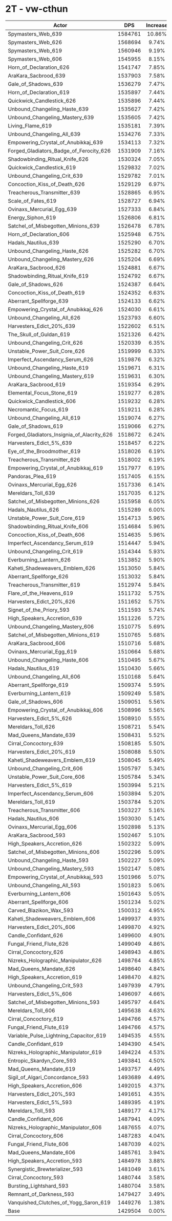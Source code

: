# 2T - vw-cthun
| Actor | DPS | Increase |
|---|:---:|:---:|
|Spymasters_Web_639|1584761|10.86%|
|Spymasters_Web_626|1568694|9.74%|
|Spymasters_Web_619|1560946|9.19%|
|Spymasters_Web_606|1545955|8.15%|
|Horn_of_Declaration_626|1541747|7.85%|
|AraKara_Sacbrood_639|1537903|7.58%|
|Gale_of_Shadows_639|1536279|7.47%|
|Horn_of_Declaration_619|1535897|7.44%|
|Quickwick_Candlestick_626|1535896|7.44%|
|Unbound_Changeling_Haste_639|1535627|7.42%|
|Unbound_Changeling_Mastery_639|1535605|7.42%|
|Living_Flame_619|1535181|7.39%|
|Unbound_Changeling_All_639|1534276|7.33%|
|Empowering_Crystal_of_Anubikkaj_639|1534113|7.32%|
|Forged_Gladiators_Badge_of_Ferocity_626|1531909|7.16%|
|Shadowbinding_Ritual_Knife_626|1530324|7.05%|
|Quickwick_Candlestick_619|1529832|7.02%|
|Unbound_Changeling_Crit_639|1529782|7.01%|
|Concoction_Kiss_of_Death_626|1529129|6.97%|
|Treacherous_Transmitter_639|1528865|6.95%|
|Scale_of_Fates_619|1528727|6.94%|
|Ovinaxs_Mercurial_Egg_639|1527333|6.84%|
|Energy_Siphon_619|1526806|6.81%|
|Satchel_of_Misbegotten_Minions_639|1526478|6.78%|
|Horn_of_Declaration_606|1525948|6.75%|
|Hadals_Nautilus_639|1525290|6.70%|
|Unbound_Changeling_Haste_626|1525282|6.70%|
|Unbound_Changeling_Mastery_626|1525204|6.69%|
|AraKara_Sacbrood_626|1524881|6.67%|
|Shadowbinding_Ritual_Knife_619|1524792|6.67%|
|Gale_of_Shadows_626|1524387|6.64%|
|Concoction_Kiss_of_Death_619|1524352|6.63%|
|Aberrant_Spellforge_639|1524133|6.62%|
|Empowering_Crystal_of_Anubikkaj_626|1524030|6.61%|
|Unbound_Changeling_All_626|1523793|6.60%|
|Harvesters_Edict_20%_639|1522602|6.51%|
|The_Skull_of_Guldan_619|1521326|6.42%|
|Unbound_Changeling_Crit_626|1520339|6.35%|
|Unstable_Power_Suit_Core_626|1519999|6.33%|
|Imperfect_Ascendancy_Serum_626|1519876|6.32%|
|Unbound_Changeling_Haste_619|1519671|6.31%|
|Unbound_Changeling_Mastery_619|1519631|6.30%|
|AraKara_Sacbrood_619|1519354|6.29%|
|Elemental_Focus_Stone_619|1519277|6.28%|
|Quickwick_Candlestick_606|1519232|6.28%|
|Necromantic_Focus_619|1519211|6.28%|
|Unbound_Changeling_All_619|1519074|6.27%|
|Gale_of_Shadows_619|1519066|6.27%|
|Forged_Gladiators_Insignia_of_Alacrity_626|1518672|6.24%|
|Harvesters_Edict_5%_639|1518457|6.22%|
|Eye_of_the_Broodmother_619|1518026|6.19%|
|Treacherous_Transmitter_626|1518002|6.19%|
|Empowering_Crystal_of_Anubikkaj_619|1517977|6.19%|
|Pandoras_Plea_619|1517405|6.15%|
|Ovinaxs_Mercurial_Egg_626|1517336|6.14%|
|Mereldars_Toll_639|1517035|6.12%|
|Satchel_of_Misbegotten_Minions_626|1515958|6.05%|
|Hadals_Nautilus_626|1515289|6.00%|
|Unstable_Power_Suit_Core_619|1514713|5.96%|
|Shadowbinding_Ritual_Knife_606|1514684|5.96%|
|Concoction_Kiss_of_Death_606|1514635|5.96%|
|Imperfect_Ascendancy_Serum_619|1514447|5.94%|
|Unbound_Changeling_Crit_619|1514344|5.93%|
|Everburning_Lantern_626|1513852|5.90%|
|Kaheti_Shadeweavers_Emblem_626|1513050|5.84%|
|Aberrant_Spellforge_626|1513032|5.84%|
|Treacherous_Transmitter_619|1512974|5.84%|
|Flare_of_the_Heavens_619|1511732|5.75%|
|Harvesters_Edict_20%_626|1511652|5.75%|
|Signet_of_the_Priory_593|1511593|5.74%|
|High_Speakers_Accretion_639|1511226|5.72%|
|Unbound_Changeling_Mastery_606|1510775|5.69%|
|Satchel_of_Misbegotten_Minions_619|1510765|5.68%|
|AraKara_Sacbrood_606|1510716|5.68%|
|Ovinaxs_Mercurial_Egg_619|1510664|5.68%|
|Unbound_Changeling_Haste_606|1510495|5.67%|
|Hadals_Nautilus_619|1510430|5.66%|
|Unbound_Changeling_All_606|1510168|5.64%|
|Aberrant_Spellforge_619|1509374|5.59%|
|Everburning_Lantern_619|1509249|5.58%|
|Gale_of_Shadows_606|1509051|5.56%|
|Empowering_Crystal_of_Anubikkaj_606|1508996|5.56%|
|Harvesters_Edict_5%_626|1508910|5.55%|
|Mereldars_Toll_626|1508721|5.54%|
|Mad_Queens_Mandate_639|1508431|5.52%|
|Cirral_Concoctory_639|1508185|5.50%|
|Harvesters_Edict_20%_619|1508088|5.50%|
|Kaheti_Shadeweavers_Emblem_619|1508045|5.49%|
|Unbound_Changeling_Crit_606|1505797|5.34%|
|Unstable_Power_Suit_Core_606|1505784|5.34%|
|Harvesters_Edict_5%_619|1503994|5.21%|
|Imperfect_Ascendancy_Serum_606|1503894|5.20%|
|Mereldars_Toll_619|1503784|5.20%|
|Treacherous_Transmitter_606|1503227|5.16%|
|Hadals_Nautilus_606|1503030|5.14%|
|Ovinaxs_Mercurial_Egg_606|1502898|5.13%|
|AraKara_Sacbrood_593|1502467|5.10%|
|High_Speakers_Accretion_626|1502322|5.09%|
|Satchel_of_Misbegotten_Minions_606|1502296|5.09%|
|Unbound_Changeling_Haste_593|1502227|5.09%|
|Unbound_Changeling_Mastery_593|1502147|5.08%|
|Empowering_Crystal_of_Anubikkaj_593|1501966|5.07%|
|Unbound_Changeling_All_593|1501823|5.06%|
|Everburning_Lantern_606|1501643|5.05%|
|Aberrant_Spellforge_606|1501234|5.02%|
|Carved_Blazikon_Wax_593|1500312|4.95%|
|Kaheti_Shadeweavers_Emblem_606|1499937|4.93%|
|Harvesters_Edict_20%_606|1499870|4.92%|
|Candle_Confidant_626|1499600|4.90%|
|Fungal_Friend_Flute_626|1499049|4.86%|
|Cirral_Concoctory_626|1498943|4.86%|
|Nizreks_Holographic_Manipulator_626|1498764|4.85%|
|Mad_Queens_Mandate_626|1498640|4.84%|
|High_Speakers_Accretion_619|1498470|4.82%|
|Unbound_Changeling_Crit_593|1497939|4.79%|
|Harvesters_Edict_5%_606|1496097|4.66%|
|Satchel_of_Misbegotten_Minions_593|1495797|4.64%|
|Mereldars_Toll_606|1495638|4.63%|
|Cirral_Concoctory_619|1494766|4.57%|
|Fungal_Friend_Flute_619|1494766|4.57%|
|Variable_Pulse_Lightning_Capacitor_619|1494535|4.55%|
|Candle_Confidant_619|1494390|4.54%|
|Nizreks_Holographic_Manipulator_619|1494224|4.53%|
|Entropic_Skardyn_Core_593|1493841|4.50%|
|Mad_Queens_Mandate_619|1493757|4.49%|
|Sigil_of_Algari_Concordance_593|1493689|4.49%|
|High_Speakers_Accretion_606|1492015|4.37%|
|Harvesters_Edict_20%_593|1491651|4.35%|
|Harvesters_Edict_5%_593|1489395|4.19%|
|Mereldars_Toll_593|1489177|4.17%|
|Candle_Confidant_606|1487941|4.09%|
|Nizreks_Holographic_Manipulator_606|1487655|4.07%|
|Cirral_Concoctory_606|1487283|4.04%|
|Fungal_Friend_Flute_606|1487039|4.02%|
|Mad_Queens_Mandate_606|1485761|3.94%|
|High_Speakers_Accretion_593|1484978|3.88%|
|Synergistic_Brewterializer_593|1481049|3.61%|
|Cirral_Concoctory_593|1480744|3.58%|
|Bursting_Lightshard_593|1480704|3.58%|
|Remnant_of_Darkness_593|1479427|3.49%|
|Vanquished_Clutches_of_Yogg_Saron_619|1449276|1.38%|
|Base|1429504|0.00%|
